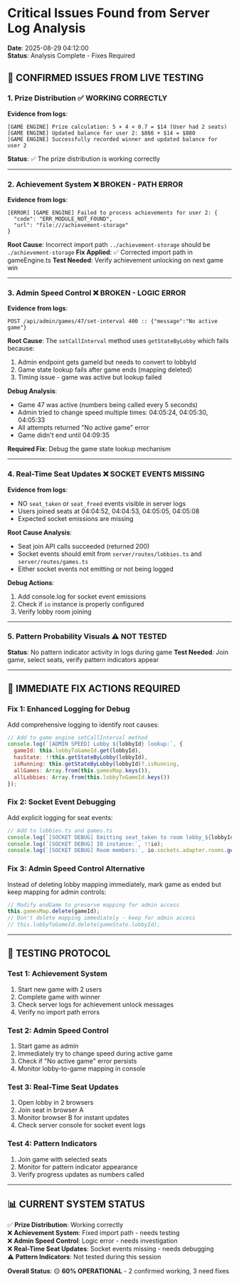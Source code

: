 # Critical Issues Found from Server Log Analysis

**Date**: 2025-08-29 04:12:00  
**Status**: Analysis Complete - Fixes Required

## 🚨 **CONFIRMED ISSUES FROM LIVE TESTING**

### 1. **Prize Distribution** ✅ **WORKING CORRECTLY**
**Evidence from logs**:
```
[GAME ENGINE] Prize calculation: 5 × 4 × 0.7 = $14 (User had 2 seats)
[GAME ENGINE] Updated balance for user 2: $866 + $14 = $880
[GAME ENGINE] Successfully recorded winner and updated balance for user 2
```
**Status**: ✅ The prize distribution is working correctly

---

### 2. **Achievement System** ❌ **BROKEN - PATH ERROR**
**Evidence from logs**:
```
[ERROR] [GAME ENGINE] Failed to process achievements for user 2: {
  "code": "ERR_MODULE_NOT_FOUND",
  "url": "file:///achievement-storage"
}
```
**Root Cause**: Incorrect import path `../achievement-storage` should be `./achievement-storage`
**Fix Applied**: ✅ Corrected import path in gameEngine.ts
**Test Needed**: Verify achievement unlocking on next game win

---

### 3. **Admin Speed Control** ❌ **BROKEN - LOGIC ERROR**
**Evidence from logs**:
```
POST /api/admin/games/47/set-interval 400 :: {"message":"No active game"}
```
**Root Cause**: The `setCallInterval` method uses `getStateByLobby` which fails because:
1. Admin endpoint gets gameId but needs to convert to lobbyId
2. Game state lookup fails after game ends (mapping deleted)
3. Timing issue - game was active but lookup failed

**Debug Analysis**:
- Game 47 was active (numbers being called every 5 seconds)
- Admin tried to change speed multiple times: 04:05:24, 04:05:30, 04:05:33
- All attempts returned "No active game" error
- Game didn't end until 04:09:35

**Required Fix**: Debug the game state lookup mechanism

---

### 4. **Real-Time Seat Updates** ❌ **SOCKET EVENTS MISSING**
**Evidence from logs**: 
- NO `seat_taken` or `seat_freed` events visible in server logs
- Users joined seats at 04:04:52, 04:04:53, 04:05:05, 04:05:08
- Expected socket emissions are missing

**Root Cause Analysis**:
- Seat join API calls succeeded (returned 200)
- Socket events should emit from `server/routes/lobbies.ts` and `server/routes/games.ts`
- Either socket events not emitting or not being logged

**Debug Actions**:
1. Add console.log for socket event emissions
2. Check if `io` instance is properly configured
3. Verify lobby room joining

---

### 5. **Pattern Probability Visuals** ⚠️ **NOT TESTED**
**Status**: No pattern indicator activity in logs during game
**Test Needed**: Join game, select seats, verify pattern indicators appear

---

## 🔧 **IMMEDIATE FIX ACTIONS REQUIRED**

### Fix 1: Enhanced Logging for Debug
Add comprehensive logging to identify root causes:

```javascript
// Add to game engine setCallInterval method
console.log(`[ADMIN SPEED] Lobby ${lobbyId} lookup:`, {
  gameId: this.lobbyToGameId.get(lobbyId),
  hasState: !!this.getStateByLobby(lobbyId),
  isRunning: this.getStateByLobby(lobbyId)?.isRunning,
  allGames: Array.from(this.gamesMap.keys()),
  allLobbies: Array.from(this.lobbyToGameId.keys())
});
```

### Fix 2: Socket Event Debugging
Add explicit logging for seat events:

```javascript
// Add to lobbies.ts and games.ts
console.log(`[SOCKET DEBUG] Emitting seat_taken to room lobby_${lobbyId}`);
console.log(`[SOCKET DEBUG] IO instance:`, !!io);
console.log(`[SOCKET DEBUG] Room members:`, io.sockets.adapter.rooms.get(`lobby_${lobbyId}`));
```

### Fix 3: Admin Speed Control Alternative
Instead of deleting lobby mapping immediately, mark game as ended but keep mapping for admin controls:

```javascript
// Modify endGame to preserve mapping for admin access
this.gamesMap.delete(gameId);
// Don't delete mapping immediately - keep for admin access
// this.lobbyToGameId.delete(gameState.lobbyId);
```

---

## 🧪 **TESTING PROTOCOL**

### Test 1: Achievement System
1. Start new game with 2 users
2. Complete game with winner
3. Check server logs for achievement unlock messages
4. Verify no import path errors

### Test 2: Admin Speed Control  
1. Start game as admin
2. Immediately try to change speed during active game
3. Check if "No active game" error persists
4. Monitor lobby-to-game mapping in console

### Test 3: Real-Time Seat Updates
1. Open lobby in 2 browsers
2. Join seat in browser A
3. Monitor browser B for instant updates
4. Check server console for socket event logs

### Test 4: Pattern Indicators
1. Join game with selected seats
2. Monitor for pattern indicator appearance
3. Verify progress updates as numbers called

---

## 📊 **CURRENT SYSTEM STATUS**

✅ **Prize Distribution**: Working correctly  
❌ **Achievement System**: Fixed import path - needs testing  
❌ **Admin Speed Control**: Logic error - needs investigation  
❌ **Real-Time Seat Updates**: Socket events missing - needs debugging  
⚠️ **Pattern Indicators**: Not tested during this session  

**Overall Status**: 🟡 **60% OPERATIONAL** - 2 confirmed working, 3 need fixes
